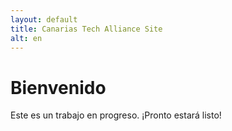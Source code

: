 ```yaml
---
layout: default
title: Canarias Tech Alliance Site
alt: en
---
```

# Bienvenido
Este es un trabajo en progreso. ¡Pronto estará listo!

